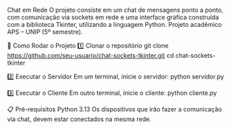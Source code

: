Chat em Rede 
O projeto consiste em um chat de mensagens ponto a ponto, com comunicação via sockets em rede e uma interface gráfica construída com a biblioteca Tkinter, utilizando a linguagem Python. Projeto acadêmico APS – UNIP (5º semestre).

🚀 Como Rodar o Projeto
1️⃣ Clonar o repositório
git clone https://github.com/seu-usuario/chat-sockets-tkinter.git
cd chat-sockets-tkinter

2️⃣ Executar o Servidor
Em um terminal, inicie o servidor:
python servidor.py

3️⃣ Executar o Cliente
Em outro terminal, inicie o cliente:
python cliente.py

📋 Pré-requisitos
Python 3.13
Os dispositivos que irão fazer a comunicação via chat, devem estar conectados na mesma rede.

